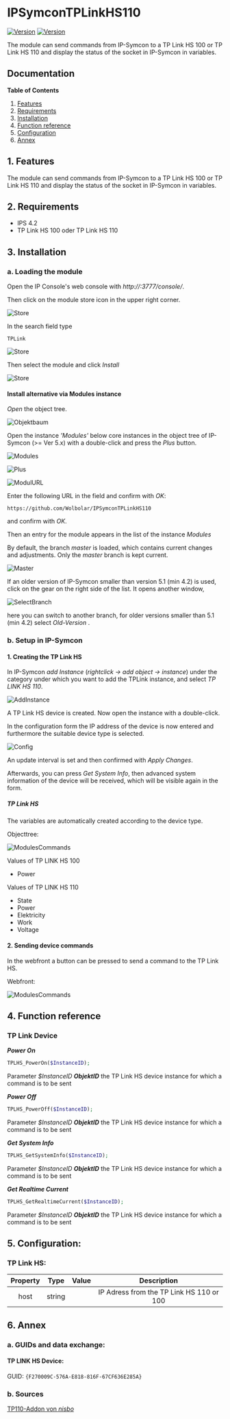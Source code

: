 # IPSymconTPLinkHS110
[![Version](https://img.shields.io/badge/Symcon-PHPModule-red.svg)](https://www.symcon.de/service/dokumentation/entwicklerbereich/sdk-tools/sdk-php/)
[![Version](https://img.shields.io/badge/Symcon%20Version-%3E%205.1-green.svg)](https://www.symcon.de/en/service/documentation/installation/)

The module can send commands from IP-Symcon to a TP Link HS 100 or TP Link HS 110 and display the status of the socket in IP-Symcon in variables.

## Documentation

**Table of Contents**

1. [Features](#1-features)
2. [Requirements](#2-requirements)
3. [Installation](#3-installation)
4. [Function reference](#4-functionreference)
5. [Configuration](#5-configuration)
6. [Annex](#6-annex)

## 1. Features

The module can send commands from IP-Symcon to a TP Link HS 100 or TP Link HS 110 and display the status of the socket in IP-Symcon in variables.

## 2. Requirements

 - IPS 4.2
 - TP Link HS 100 oder TP Link HS 110

## 3. Installation

### a. Loading the module

Open the IP Console's web console with _http://<IP-Symcon IP>:3777/console/_.

Then click on the module store icon in the upper right corner.

![Store](img/store_icon.png?raw=true "open store")

In the search field type

```
TPLink
```  


![Store](img/module_store_search_en.png?raw=true "module search")

Then select the module and click _Install_

![Store](img/install_en.png?raw=true "install")


#### Install alternative via Modules instance

_Open_ the object tree.

![Objektbaum](img/object_tree.png?raw=true "object tree")	

Open the instance _'Modules'_ below core instances in the object tree of IP-Symcon (>= Ver 5.x) with a double-click and press the _Plus_ button.

![Modules](img/modules.png?raw=true "modules")	

![Plus](img/plus.png?raw=true "Plus")	

![ModulURL](img/add_module.png?raw=true "Add Module")
 
Enter the following URL in the field and confirm with _OK_:


```	
https://github.com/Wolbolar/IPSymconTPLinkHS110
```
    
and confirm with _OK_.    
    
Then an entry for the module appears in the list of the instance _Modules_

By default, the branch _master_ is loaded, which contains current changes and adjustments.
Only the _master_ branch is kept current.

![Master](img/master.png?raw=true "master") 

If an older version of IP-Symcon smaller than version 5.1 (min 4.2) is used, click on the gear on the right side of the list.
It opens another window,

![SelectBranch](img/select_branch_en.png?raw=true "select branch") 

here you can switch to another branch, for older versions smaller than 5.1 (min 4.2) select _Old-Version_ .

### b.  Setup in IP-Symcon

#### 1. Creating the TP Link HS

In IP-Symcon _add Instance_ (_rightclick -> add object -> instance_) under the category under which you want to add the TPLink instance,
and select _TP LINK HS 110_.

![AddInstance](img/TPLink_instance_en.png?raw=true "Add Instance")

A TP Link HS device is created. Now open the instance with a double-click.

In the configuration form the IP address of the device is now entered and furthermore the suitable device type is selected.

![Config](img/config_tplink_en.png?raw=true "Config")

An update interval is set and then confirmed with _Apply Changes_.

Afterwards, you can press _Get System Info_, then advanced system information of the device will be received, which will be visible again in the form.

##### TP Link HS

The variables are automatically created according to the device type.

Objecttree:

![ModulesCommands](img/ips_objecttree.png?raw=true "Commands")


Values of TP LINK HS 100

* Power

Values of TP LINK HS 110

* State
* Power
* Elektricity
* Work
* Voltage


#### 2. Sending device commands

In the webfront a button can be pressed to send a command to the TP Link HS.

Webfront:

![ModulesCommands](img/wfview.png?raw=true "Commands")

## 4. Function reference

### TP Link Device

_**Power On**_

```php
TPLHS_PowerOn($InstanceID);
```   

Parameter _$InstanceID_ __*ObjektID*__ the TP Link HS device instance for which a command is to be sent

_**Power Off**_

```php
TPLHS_PowerOff($InstanceID);
```   

Parameter _$InstanceID_ __*ObjektID*__ the TP Link HS device instance for which a command is to be sent

_**Get System Info**_

```php
TPLHS_GetSystemInfo($InstanceID);
```   

Parameter _$InstanceID_ __*ObjektID*__ the TP Link HS device instance for which a command is to be sent
 
_**Get Realtime Current**_

```php
TPLHS_GetRealtimeCurrent($InstanceID);
```   

Parameter _$InstanceID_ __*ObjektID*__ the TP Link HS device instance for which a command is to be sent

## 5. Configuration:

### TP Link HS: 

| Property          | Type    | Value        | Description                                               |
| :---------------: | :-----: | :----------: | :-------------------------------------------------------: |
| host              | string  | 		     | IP Adress from the TP Link HS 110 or 100                  |

## 6. Annex

###  a. GUIDs and data exchange:

#### TP LINK HS Device:

GUID: `{F270009C-576A-E818-816F-67CF636E285A}` 

### b. Sources

[TP110-Addon von *nisbo*](https://github.com/Nisbo/TP110-Addon "TP110-Addon von nisbo")
